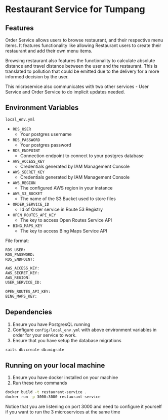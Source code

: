 # Restaurant Service for Tumpang

## Features
Order Service allows users to browse restaurant, and their respective menu items. It features functionality like allowing Restaurant users to create their restaurant and add their own menu items. 

Browsing restaurant also features the functionality to calculate absolute distance and travel distance between the user and the restaurant. This is translated to pollution that could be emitted due to the delivery for a more informed decision by the user. 

This microservice also communicates with two other services - User Service and Order Service to do implicit updates needed.

## Environment Variables
```local_env.yml``` 
- ```RDS_USER```
    - Your postgres username
- ```RDS_PASSWORD```
    - Your postgres password
- ```RDS_ENDPOINT```
    - Connection endpoint to connect to your postgres database
- ```AWS_ACCESS_KEY```
    - Credentials generated by IAM Management Console
- ```AWS_SECRET_KEY```
    - Credentials generated by IAM Management Console
- ```AWS_REGION```
    - The configured AWS region in your instance
- ```AWS_S3_BUCKET```
    - The name of the S3 Bucket used to store files
- ```ORDER_SERVICE_ID```
    - Id of Order service in Route 53 Registry
- ```OPEN_ROUTES_API_KEY```
    - The key to access Open Routes Service API
- ```BING_MAPS_KEY```
    - The key to access Bing Maps Service API
 
File format:
```sh
RDS_USER: 
RDS_PASSWORD: 
RDS_ENDPOINT: 

AWS_ACCESS_KEY:
AWS_SECRET_KEY: 
AWS_REGION:
USER_SERVICE_ID: 

OPEN_ROUTES_API_KEY: 
BING_MAPS_KEY:

```

## Dependencies
1. Ensure you have PostgresQL running
2. Configure ```config/local_env.yml``` with above environment variables in order for your service to work.
3. Ensure that you have setup the database migrations 
  ```sh
  rails db:create db:migrate
  ```
## Running on your local machine
1. Ensure you have docker installed on your machine
2. Run these two commands
  ```sh
  docker build -t restaurant-service .
  docker run -p 3000:3000 restaurant-service
  ```
  Notice that you are listening on port 3000 and need to configure it yourself if you want to run the 3 microservices at the same time
  
